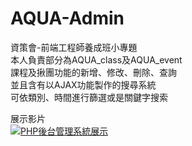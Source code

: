 # AQUA-Admin
資策會-前端工程師養成班小專題  
本人負責部分為AQUA_class及AQUA_event  
課程及揪團功能的新增、修改、刪除、查詢  
並且含有以AJAX功能製作的搜尋系統  
可依類別、時間進行篩選或是關鍵字搜索  
  
   
展示影片  
[![PHP後台管理系統展示](http://img.youtube.com/vi/wiqrO0Sp1Ds/0.jpg)](http://www.youtube.com/watch?v=wiqrO0Sp1Ds "PHP後台管理系統展示")
